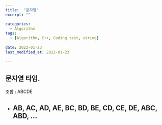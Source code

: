 ```yaml
---
title:  "문자열"
excerpt: ""

categories:
  - Algorithm
tags:
  - [Algorithm, C++, Coding test, string]
 
date: 2022-01-23
last_modified_at: 2022-01-23

---
```






## 문자열 타입.

조합 : ABCDE

- AB, AC, AD, AE, BC, BD, BE, CD, CE, DE, ABC, ABD, ...
  - 